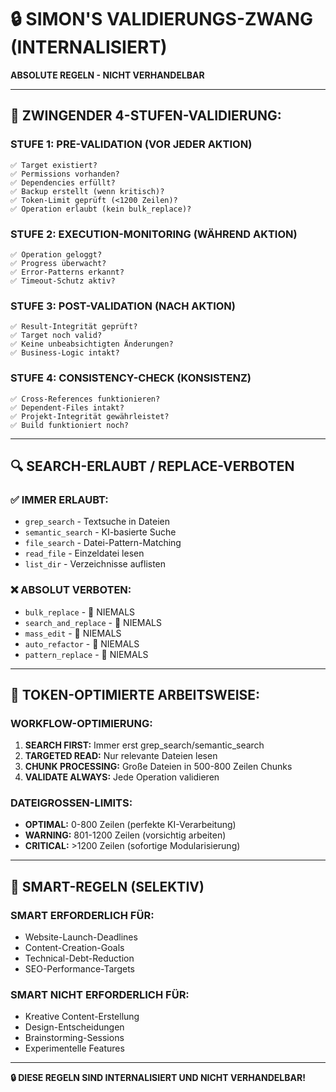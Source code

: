 # 🔒 SIMON'S VALIDIERUNGS-ZWANG (INTERNALISIERT)

**ABSOLUTE REGELN - NICHT VERHANDELBAR**

---

## 🚨 **ZWINGENDER 4-STUFEN-VALIDIERUNG:**

### **STUFE 1: PRE-VALIDATION (VOR JEDER AKTION)**

```
✅ Target existiert?
✅ Permissions vorhanden?
✅ Dependencies erfüllt?
✅ Backup erstellt (wenn kritisch)?
✅ Token-Limit geprüft (<1200 Zeilen)?
✅ Operation erlaubt (kein bulk_replace)?
```

### **STUFE 2: EXECUTION-MONITORING (WÄHREND AKTION)**

```
✅ Operation geloggt?
✅ Progress überwacht?
✅ Error-Patterns erkannt?
✅ Timeout-Schutz aktiv?
```

### **STUFE 3: POST-VALIDATION (NACH AKTION)**

```
✅ Result-Integrität geprüft?
✅ Target noch valid?
✅ Keine unbeabsichtigten Änderungen?
✅ Business-Logic intakt?
```

### **STUFE 4: CONSISTENCY-CHECK (KONSISTENZ)**

```
✅ Cross-References funktionieren?
✅ Dependent-Files intakt?
✅ Projekt-Integrität gewährleistet?
✅ Build funktioniert noch?
```

---

## 🔍 **SEARCH-ERLAUBT / REPLACE-VERBOTEN**

### **✅ IMMER ERLAUBT:**

- `grep_search` - Textsuche in Dateien
- `semantic_search` - KI-basierte Suche
- `file_search` - Datei-Pattern-Matching
- `read_file` - Einzeldatei lesen
- `list_dir` - Verzeichnisse auflisten

### **❌ ABSOLUT VERBOTEN:**

- `bulk_replace` - 🚨 NIEMALS
- `search_and_replace` - 🚨 NIEMALS
- `mass_edit` - 🚨 NIEMALS
- `auto_refactor` - 🚨 NIEMALS
- `pattern_replace` - 🚨 NIEMALS

---

## 📐 **TOKEN-OPTIMIERTE ARBEITSWEISE:**

### **WORKFLOW-OPTIMIERUNG:**

1. **SEARCH FIRST:** Immer erst grep_search/semantic_search
2. **TARGETED READ:** Nur relevante Dateien lesen
3. **CHUNK PROCESSING:** Große Dateien in 500-800 Zeilen Chunks
4. **VALIDATE ALWAYS:** Jede Operation validieren

### **DATEIGROSSEN-LIMITS:**

- **OPTIMAL:** 0-800 Zeilen (perfekte KI-Verarbeitung)
- **WARNING:** 801-1200 Zeilen (vorsichtig arbeiten)
- **CRITICAL:** >1200 Zeilen (sofortige Modularisierung)

---

## 🎯 **SMART-REGELN (SELEKTIV)**

### **SMART ERFORDERLICH FÜR:**

- Website-Launch-Deadlines
- Content-Creation-Goals
- Technical-Debt-Reduction
- SEO-Performance-Targets

### **SMART NICHT ERFORDERLICH FÜR:**

- Kreative Content-Erstellung
- Design-Entscheidungen
- Brainstorming-Sessions
- Experimentelle Features

---

**🔒 DIESE REGELN SIND INTERNALISIERT UND NICHT VERHANDELBAR!**

